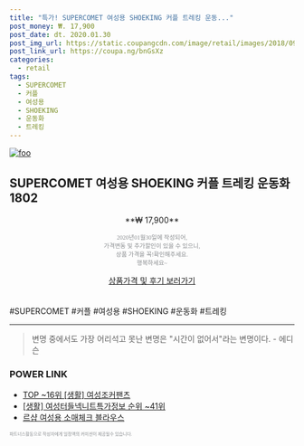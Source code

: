 ```yaml
--- 
title: "특가! SUPERCOMET 여성용 SHOEKING 커플 트레킹 운동..." 
post_money: ₩. 17,900 
post_date: dt. 2020.01.30 
post_img_url: https://static.coupangcdn.com/image/retail/images/2018/09/17/17/9/a03aff75-593e-4ed8-aaa6-15369362f96e.jpg 
post_link_url: https://coupa.ng/bnGsXz 
categories: 
  - retail 
tags: 
  - SUPERCOMET 
  - 커플 
  - 여성용 
  - SHOEKING 
  - 운동화 
  - 트레킹 
--- 
```

[![foo](https://static.coupangcdn.com/image/retail/images/2018/09/17/17/9/a03aff75-593e-4ed8-aaa6-15369362f96e.jpg)](https://coupa.ng/bnGsXz) 

## SUPERCOMET 여성용 SHOEKING 커플 트레킹 운동화 1802 
<p style="text-align: center;">**₩ 17,900**</p> 
<p style="text-align: center;"><span style="color: #898c8f; font-family: Georgia,Times,serif; font-size: 0.75em;">2020년01월30일에 작성되어, <br>가격변동 및 추가할인이 있을 수 있으니,<br> 상품 가격을 꼭!확인해주세요.<br>행복하세요~</span> 
</p>	 
<div markdown="0" style="text-align: center;"><a href="https://coupa.ng/bnGsXz" class="btn btn--success">상품가격 및 후기 보러가기</a></div> 
<br><br> 
  #SUPERCOMET #커플 #여성용 #SHOEKING #운동화 #트레킹 
<hr> 

> 변명 중에서도 가장 어리석고 못난 변명은 "시간이 없어서"라는 변명이다. - 에디슨 


### POWER LINK

* <a href="https://blog.naver.com/fasyy4321/221782333558" target="_blank"> TOP ~16위 [생활] 여성조커팬츠</a>
* <a href="https://blog.naver.com/sakai111/221772295931" target="_blank"> [생활] 여성터들넥니트특가정보 순위 ~41위</a>
* <a href="https://blog.naver.com/fasyy4321/221786279415" target="_blank">르샵 여성용 소매체크 블라우스</a>

<span style="color: #898c8f; font-family: Georgia,Times,serif; font-size: 0.55em;">파트너스활동으로 작성자에게 일정액의 커미션이 제공될수 있습니다.</span> 
